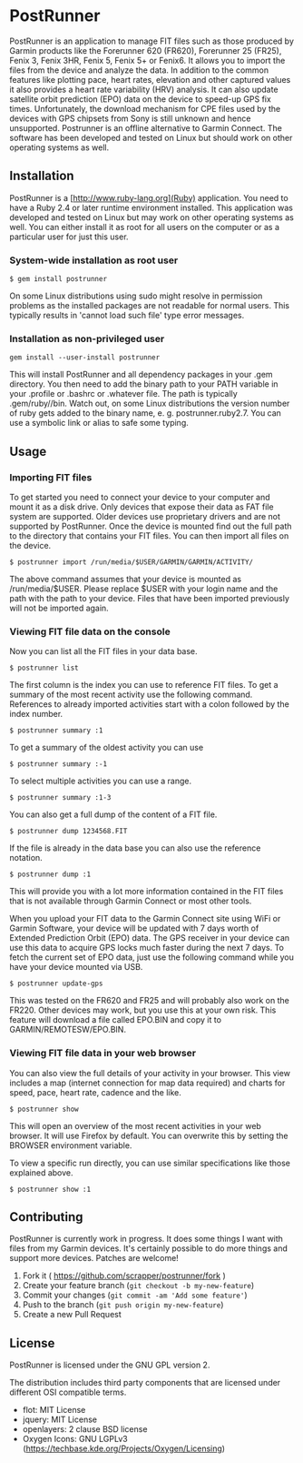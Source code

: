 # PostRunner

PostRunner is an application to manage FIT files such as those
produced by Garmin products like the Forerunner 620 (FR620), 
Forerunner 25 (FR25), Fenix 3, Fenix 3HR, Fenix 5, Fenix 5+ or Fenix6.
It allows you to import the files from the device and analyze the
data. In addition to the common features like plotting pace, heart
rates, elevation and other captured values it also provides a heart
rate variability (HRV) analysis. It can also update satellite orbit
prediction (EPO) data on the device to speed-up GPS fix times.
Unfortunately, the download mechanism for CPE files used by the
devices with GPS chipsets from Sony is still unknown and hence
unsupported. Postrunner is an offline alternative to Garmin Connect.
The software has been developed and tested on Linux but should work on
other operating systems as well.

## Installation

PostRunner is a [http://www.ruby-lang.org](Ruby) application. You need
to have a Ruby 2.4 or later runtime environment installed.  This
application was developed and tested on Linux but may work on other
operating systems as well. You can either install it as root for all
users on the computer or as a particular user for just this user.

### System-wide installation as root user

```
$ gem install postrunner
```

On some Linux distributions using sudo might resolve in permission
problems as the installed packages are not readable for normal users.
This typically results in 'cannot load such file' type error messages. 

### Installation as non-privileged user

```
gem install --user-install postrunner
```

This will install PostRunner and all dependency packages in your .gem
directory. You then need to add the binary path to your PATH variable
in your .profile or .bashrc or .whatever file. The path is typically
.gem/ruby/<version>/bin. Watch out, on some Linux distributions the
version number of ruby gets added to the binary name, e. g.
postrunner.ruby2.7. You can use a symbolic link or alias to safe some
typing.

## Usage

### Importing FIT files

To get started you need to connect your device to your computer and
mount it as a disk drive. Only devices that expose their data as FAT file
system are supported. Older devices use proprietary drivers and are
not supported by PostRunner. Once the device is mounted find out the
full path to the directory that contains your FIT files. You can then
import all files on the device.

```
$ postrunner import /run/media/$USER/GARMIN/GARMIN/ACTIVITY/
```
    
The above command assumes that your device is mounted as
/run/media/$USER. Please replace $USER with your login name and the
path with the path to your device. Files that have been imported
previously will not be imported again. 

### Viewing FIT file data on the console

Now you can list all the FIT files in your data base.

```
$ postrunner list
```
    
The first column is the index you can use to reference FIT files. To
get a summary of the most recent activity use the following command.
References to already imported activities start with a colon followed
by the index number.

```
$ postrunner summary :1
```

To get a summary of the oldest activity you can use

```
$ postrunner summary :-1
```

To select multiple activities you can use a range.

```
$ postrunner summary :1-3
```

You can also get a full dump of the content of a FIT file.

```
$ postrunner dump 1234568.FIT
```
    
If the file is already in the data base you can also use the reference
notation.

```
$ postrunner dump :1
```
    
This will provide you with a lot more information contained in the FIT
files that is not available through Garmin Connect or most other
tools.

When you upload your FIT data to the Garmin Connect site using WiFi or
Garmin Software, your device will be updated with 7 days worth of
Extended Prediction Orbit (EPO) data. The GPS receiver in your device
can use this data to acquire GPS locks much faster during the next 7
days. To fetch the current set of EPO data, just use the following
command while you have your device mounted via USB.

```
$ postrunner update-gps
```

This was tested on the FR620 and FR25 and will probably also work on the FR220.
Other devices may work, but you use this at your own risk. This
feature will download a file called EPO.BIN and copy it to
GARMIN/REMOTESW/EPO.BIN.

### Viewing FIT file data in your web browser

You can also view the full details of your activity in your browser.
This view includes a map (internet connection for map data required)
and charts for speed, pace, heart rate, cadence and the like.

```
$ postrunner show
```

This will open an overview of the most recent activities in your web
browser. It will use Firefox by default. You can overwrite this by
setting the BROWSER environment variable.

To view a specific run directly, you can use similar specifications
like those explained above.

```
$ postrunner show :1
```

## Contributing

PostRunner is currently work in progress. It does some things I want
with files from my Garmin devices. It's certainly possible to do more
things and support more devices. Patches are welcome!

1. Fork it ( https://github.com/scrapper/postrunner/fork )
2. Create your feature branch (`git checkout -b my-new-feature`)
3. Commit your changes (`git commit -am 'Add some feature'`)
4. Push to the branch (`git push origin my-new-feature`)
5. Create a new Pull Request

## License

PostRunner is licensed under the GNU GPL version 2.

The distribution includes third party components that are licensed
under different OSI compatible terms.

* flot: MIT License
* jquery: MIT License
* openlayers: 2 clause BSD license
* Oxygen Icons: GNU LGPLv3 (https://techbase.kde.org/Projects/Oxygen/Licensing)

